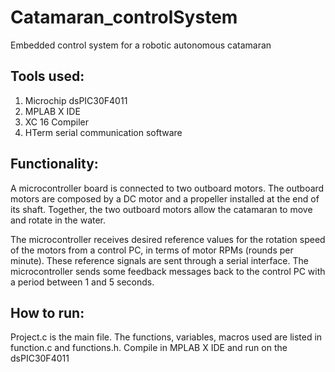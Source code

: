 # Catamaran_controlSystem
Embedded control system for a robotic autonomous catamaran

## Tools used:
1. Microchip dsPIC30F4011
2. MPLAB X IDE
3. XC 16 Compiler
4. HTerm serial communication software

## Functionality:
A microcontroller board is connected to two outboard motors. The outboard motors are composed by a DC
motor and a propeller installed at the end of its shaft. Together, the two outboard motors allow the catamaran
to move and rotate in the water.

The microcontroller receives desired reference values for the rotation speed of the motors from a control PC, in
terms of motor RPMs (rounds per minute). These reference signals are sent through a serial interface. The
microcontroller sends some feedback messages back to the control PC with a period between 1 and 5 seconds.

## How to run:
Project.c is the main file. The functions, variables, macros used are listed in function.c and functions.h. Compile in MPLAB X IDE and run on the dsPIC30F4011
